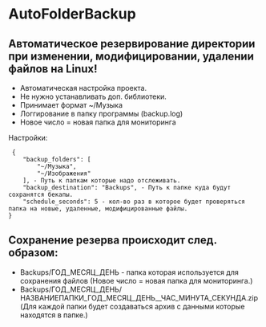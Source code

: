 # AutoFolderBackup

## Автоматическое резервирование директории при изменении, модифицировании, удалении файлов на Linux!

* Автоматическая настройка проекта.
* Не нужно устанавливать доп. библиотеки.
* Принимает формат ~/Музыка
* Логгирование в папку программы (backup.log)
* Новое число = новая папка для мониторинга

Настройки:
``` 
 {
    "backup_folders": [
        "~/Музыка",
        "~/Изображения"
    ], - Путь к папкам которые надо отслеживать.
    "backup_destination": "Backups", - Путь к папке куда будут сохранятся бекапы.
    "schedule_seconds": 5 - кол-во раз в которое будет проверяться папка на новые, удаленные, модифицированные файлы.
}
```

## Сохранение резерва происходит след. образом: 
* Backups/ГОД_МЕСЯЦ_ДЕНЬ - папка которая используется для сохранения файлов (Новое число = новая папка для мониторинга.)
* Backups/ГОД_МЕСЯЦ_ДЕНЬ/НАЗВАНИЕПАПКИ_ГОД_МЕСЯЦ_ДЕНЬ__ЧАС_МИНУТА_СЕКУНДА.zip (Для каждой папки будет создаваться архив с данными которые находятся в папке.)
